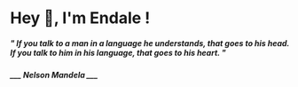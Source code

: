 <h1 title="head"> Hey 👋, I'm Endale !</h1>

**<h5><i>" If you talk to a man in a language he understands, that goes to his head. If you talk to him in his language, that goes to his heart. "</i></h5>**

*<b>___ Nelson Mandela ___</b>*
